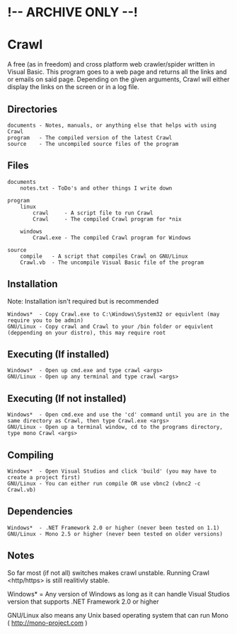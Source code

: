 # !-- ARCHIVE ONLY --!

Crawl
=====
A free (as in freedom) and cross platform web crawler/spider written in Visual Basic. This program goes to a web page and returns all the links and or emails on said page. Depending on the given arguments, Crawl will either display the links on the screen or in a log file.

## Directories

	documents - Notes, manuals, or anything else that helps with using Crawl
	program   - The compiled version of the latest Crawl
	source	  - The uncompiled source files of the program

## Files

	documents
		notes.txt - ToDo's and other things I write down

	program
		linux
			crawl     - A script file to run Crawl
			Crawl     - The compiled Crawl program for *nix

		windows
			Crawl.exe - The compiled Crawl program for Windows

	source
		compile   - A script that compiles Crawl on GNU/Linux
		Crawl.vb  - The uncompile Visual Basic file of the program
## Installation

Note: Installation isn't required but is recommended

	Windows*  - Copy Crawl.exe to C:\Windows\System32 or equivlent (may require you to be admin)
	GNU/Linux - Copy crawl and Crawl to your /bin folder or equivlent (deppending on your distro), this may require root

## Executing (If installed)

	Windows*  - Open up cmd.exe and type crawl <args>
	GNU/Linux - Open up any terminal and type crawl <args>

## Executing (If not installed)

	Windows*  - Open cmd.exe and use the 'cd' command until you are in the same directory as Crawl, then type Crawl.exe <args>
	GNU/Linux - Open up a terminal window, cd to the programs directory, type mono Crawl <args>

## Compiling

	Windows*  - Open Visual Studios and click 'build' (you may have to create a project first)
	GNU/Linux - You can either run compile OR use vbnc2 (vbnc2 -c Crawl.vb)

## Dependencies

	Windows*  - .NET Framework 2.0 or higher (never been tested on 1.1)
	GNU/Linux - Mono 2.5 or higher (never been tested on older versions)

## Notes

So far most (if not all) switches makes crawl unstable. Running Crawl <http/https><Website> is still realitivly stable.

Windows* = Any version of Windows as long as it can handle Visual Studios version that supports .NET Framework 2.0 or higher

GNU/Linux also means any Unix based operating system that can run Mono ( http://mono-project.com )
